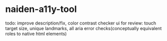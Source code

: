 # naiden-a11y-tool
todo: improve description/fix, color contrast checker ui
for review: touch target size, unique landmarks, all aria error checks(conceptually equivalent roles to native html elements)